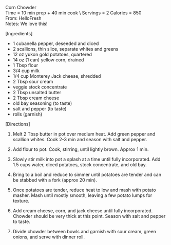 Corn Chowder \
Time = 10 min prep + 40 min cook \ 
Servings = 2
Calories = 850  \
From: HelloFresh \
Notes: We love this!

[Ingredients]
- 1 cubanella pepper, deseeded and diced
- 2 scallions, thin slice, separate whites and greens
- 12 oz yukon gold potatoes, quartered
- 14 oz (1 can) yellow corn, drained
- 1 Tbsp flour
- 3/4 cup milk
- 1/4 cup Monterey Jack cheese, shredded
- 2 Tbsp sour cream
- veggie stock concentrate
- 2 Tbsp unsalted butter
- 2 Tbsp cream cheese
- old bay seasoning (to taste)
- salt and pepper (to taste)
- rolls (garnish)

[Directions]

1. Melt 2 Tbsp butter in pot over medium heat. Add green pepper and scallion whites. Cook 2-3 min and season with salt and pepper. 

2. Add flour to pot. Cook, stirring, until lightly brown. Approx 1 min. 

3. Slowly stir milk into pot a splash at a time until fully incorporated. Add 1.5 cups water, diced potatoes, stock concentrate, and old bay.

4. Bring to a boil and reduce to simmer until potatoes are tender and can be stabbed with a fork (approx 20 min). 

5. Once potatoes are tender, reduce heat to low and mash with potato masher. Mash until mostly smooth, leaving a few potato lumps for texture. 

6. Add cream cheese, corn, and jack cheese until fully incorporated. Chowder should be very thick at this point. Season with salt and pepper to taste. 

7. Divide chowder between bowls and garnish with sour cream, green onions, and serve with dinner roll. 